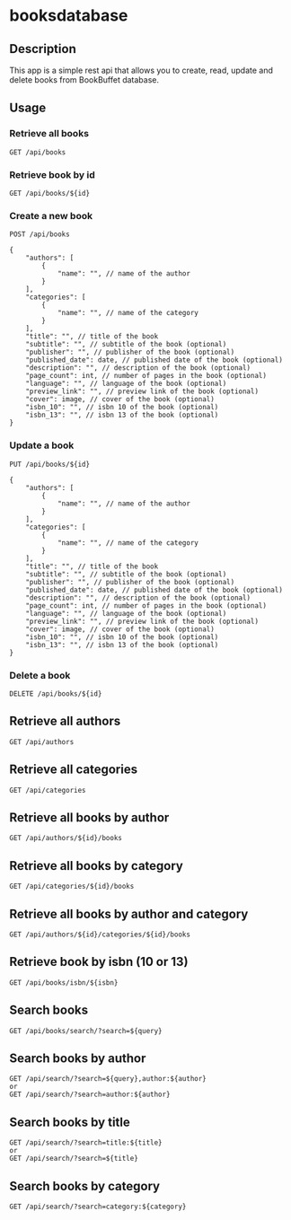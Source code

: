 # booksdatabase

## Description

This app is a simple rest api that allows you to create, read, update and delete books from BookBuffet database.

## Usage

### Retrieve all books

```http
GET /api/books
```

### Retrieve book by id

```http
GET /api/books/${id}
```

### Create a new book

```http
POST /api/books
```

```body
{
    "authors": [
        {
            "name": "", // name of the author
        }
    ],
    "categories": [
        {
            "name": "", // name of the category
        }
    ],
    "title": "", // title of the book
    "subtitle": "", // subtitle of the book (optional)
    "publisher": "", // publisher of the book (optional)
    "published_date": date, // published date of the book (optional)
    "description": "", // description of the book (optional)
    "page_count": int, // number of pages in the book (optional)
    "language": "", // language of the book (optional)
    "preview_link": "", // preview link of the book (optional)
    "cover": image, // cover of the book (optional)
    "isbn_10": "", // isbn 10 of the book (optional)
    "isbn_13": "", // isbn 13 of the book (optional)
}
```

### Update a book

```http
PUT /api/books/${id}
```

```body
{
    "authors": [
        {
            "name": "", // name of the author
        }
    ],
    "categories": [
        {
            "name": "", // name of the category
        }
    ],
    "title": "", // title of the book
    "subtitle": "", // subtitle of the book (optional)
    "publisher": "", // publisher of the book (optional)
    "published_date": date, // published date of the book (optional)
    "description": "", // description of the book (optional)
    "page_count": int, // number of pages in the book (optional)
    "language": "", // language of the book (optional)
    "preview_link": "", // preview link of the book (optional)
    "cover": image, // cover of the book (optional)
    "isbn_10": "", // isbn 10 of the book (optional)
    "isbn_13": "", // isbn 13 of the book (optional)
}
```

### Delete a book

```http
DELETE /api/books/${id}
```

## Retrieve all authors

```http
GET /api/authors
```

## Retrieve all categories

```http
GET /api/categories
```

## Retrieve all books by author

```http
GET /api/authors/${id}/books
```

## Retrieve all books by category

```http
GET /api/categories/${id}/books
```

## Retrieve all books by author and category

```http
GET /api/authors/${id}/categories/${id}/books
```

## Retrieve book by isbn (10 or 13)

```http
GET /api/books/isbn/${isbn}
```

## Search books

```http
GET /api/books/search/?search=${query}
```

## Search books by author

```http
GET /api/search/?search=${query},author:${author}
or
GET /api/search/?search=author:${author}
```

## Search books by title

```http
GET /api/search/?search=title:${title}
or
GET /api/search/?search=${title}
```

## Search books by category

```http
GET /api/search/?search=category:${category}
```
